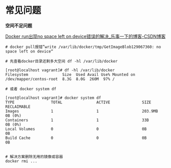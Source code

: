 # 常见问题

**空间不足问题**

[Docker run出现no space left on device错误的解决_乐事一下的博客-CSDN博客](https://blog.csdn.net/baidu_23433185/article/details/114398301)

```
# docker pull报错”write /var/lib/docker/tmp/GetImageBlob129067360: no space left on device“

# 先查看docker目录还剩多大空间 df -hl /var/lib/docker

[root@localhost vagrant]# df -hl /var/lib/docker
Filesystem               Size  Used Avail Use% Mounted on
/dev/mapper/centos-root  8.3G  8.0G  260M  97% /

# 或者 docker system df

[root@localhost vagrant]# docker system df
TYPE                TOTAL               ACTIVE              SIZE                RECLAIMABLE
Images              1                   1                   203.9MB             0B (0%)
Containers          1                   1                   33B                 0B (0%)
Local Volumes       0                   0                   0B                  0B
Build Cache         0                   0                   0B                  0B


# 解决方案删除无用的镜像或容器
docker rmi ...
```
